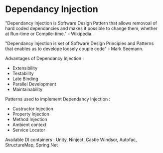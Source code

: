 # Dependancy Injection

"Dependancy Injection is Software Design Pattern that allows removoal of hard coded dependancies and makes it possible to change them, whether at Run-time or Compile-time." - Wikipedia.

"Dependancy Injection is set of Software Design Principles and Patterns that enables us to develope loosely couple code" - Mark Seemann.

Advantages of Dependancy Injection :
- Extensibility
- Testability
- Late Binding
- Parallel Development
- Maintainability 

Patterns used to implement Dependancy Injection :
- Custructor Injection
- Property Injection
- Method Injection
- Ambient context
- Service Locator

Available DI containers :
Unity, Ninject, Castle Windsor, Autofac, StructureMap, Spring.Net
